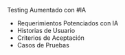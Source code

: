 Testing Aumentado con #IA

- Requerimientos Potenciados con IA
- Historias de Usuario
- Criterios de Aceptación
- Casos de Pruebas
